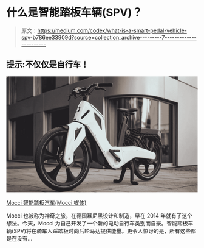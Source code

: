 # 什么是智能踏板车辆(SPV)？

> 原文：<https://medium.com/codex/what-is-a-smart-pedal-vehicle-spv-b786ee33909d?source=collection_archive---------7----------------------->

## 提示:不仅仅是自行车！

![](img/c9d13f54e0b241f847e2dc9254dfbc7c.png)

[Mocci 智能踏板汽车(Mocci 媒体)](https://mocci.com/en/)

Mocci 也被称为神奇之旅，在德国慕尼黑设计和制造，早在 2014 年就有了这个想法。今天，Mocci 为自己开发了一个新的电动自行车类别而自豪。智能踏板车辆(SPV)将在骑车人踩踏板时向后轮马达提供能量。更令人惊讶的是，所有这些都是在没有…